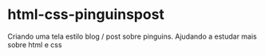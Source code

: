 # html-css-pinguinspost
Criando uma tela estilo blog / post sobre pinguins. Ajudando a estudar mais sobre html e css

